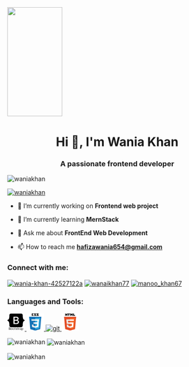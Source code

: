 <img width=50%, align=center, height=250vh src="https://user-images.githubusercontent.com/107506646/221663712-814965ad-d3d3-47e9-af63-244b8eef74b3.gif">

<h1 align="center">Hi 👋, I'm Wania Khan</h1>
<h3 align="center">A passionate frontend developer</h3>

<p align="left"> <img src="https://komarev.com/ghpvc/?username=waniakhan&label=Profile%20views&color=0e75b6&style=flat" alt="waniakhan" /> </p>

<p align="left"> <a href="https://github.com/ryo-ma/github-profile-trophy"><img src="https://github-profile-trophy.vercel.app/?username=waniakhan" alt="waniakhan" /></a> </p>

- 🔭 I’m currently working on **Frontend web project**

- 🌱 I’m currently learning **MernStack**

- 💬 Ask me about **FrontEnd Web Development**

- 📫 How to reach me **hafizawania654@gmail.com**

<h3 align="left">Connect with me:</h3>
<p align="left">
<a href="https://linkedin.com/in/wania-khan-42527122a" target="blank"><img align="center" src="https://raw.githubusercontent.com/rahuldkjain/github-profile-readme-generator/master/src/images/icons/Social/linked-in-alt.svg" alt="wania-khan-42527122a" height="30" width="40" /></a>
<a href="https://fb.com/wanaikhan77" target="blank"><img align="center" src="https://raw.githubusercontent.com/rahuldkjain/github-profile-readme-generator/master/src/images/icons/Social/facebook.svg" alt="wanaikhan77" height="30" width="40" /></a>
<a href="https://instagram.com/manoo_khan67" target="blank"><img align="center" src="https://raw.githubusercontent.com/rahuldkjain/github-profile-readme-generator/master/src/images/icons/Social/instagram.svg" alt="manoo_khan67" height="30" width="40" /></a>
</p>

<h3 align="left">Languages and Tools:</h3>
<p align="left"> <a href="https://getbootstrap.com" target="_blank" rel="noreferrer"> <img src="https://raw.githubusercontent.com/devicons/devicon/master/icons/bootstrap/bootstrap-plain-wordmark.svg" alt="bootstrap" width="40" height="40"/> </a> <a href="https://www.w3schools.com/css/" target="_blank" rel="noreferrer"> <img src="https://raw.githubusercontent.com/devicons/devicon/master/icons/css3/css3-original-wordmark.svg" alt="css3" width="40" height="40"/> </a> <a href="https://git-scm.com/" target="_blank" rel="noreferrer"> <img src="https://www.vectorlogo.zone/logos/git-scm/git-scm-icon.svg" alt="git" width="40" height="40"/> </a> <a href="https://www.w3.org/html/" target="_blank" rel="noreferrer"> <img src="https://raw.githubusercontent.com/devicons/devicon/master/icons/html5/html5-original-wordmark.svg" alt="html5" width="40" height="40"/> </a> </p>

<p><img align="left" src="https://github-readme-stats.vercel.app/api/top-langs?username=waniakhan&show_icons=true&locale=en&layout=compact" alt="waniakhan" /></p>

<p>&nbsp;<img align="center" src="https://github-readme-stats.vercel.app/api?username=waniakhan&show_icons=true&locale=en" alt="waniakhan" /></p>

<p><img align="center" src="https://github-readme-streak-stats.herokuapp.com/?user=waniakhan&" alt="waniakhan" /></p>

